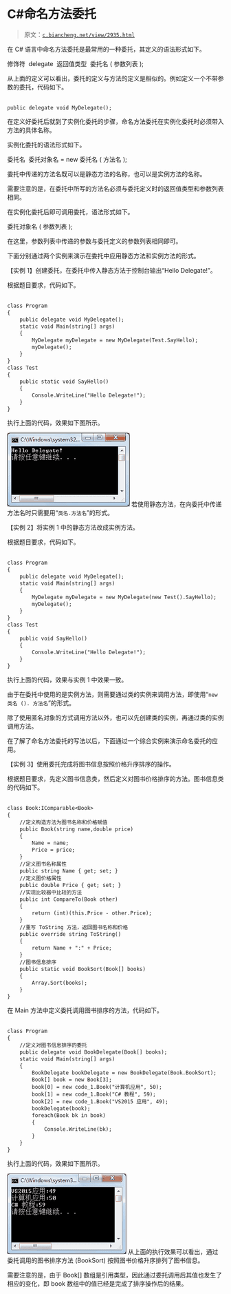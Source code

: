 # C#命名方法委托

> 原文：[`c.biancheng.net/view/2935.html`](http://c.biancheng.net/view/2935.html)

在 C# 语言中命名方法委托是最常用的一种委托，其定义的语法形式如下。

修饰符  delegate  返回值类型  委托名 ( 参数列表 );

从上面的定义可以看出，委托的定义与方法的定义是相似的。例如定义一个不带参数的委托，代码如下。

```

public delegate void MyDelegate();
```

在定义好委托后就到了实例化委托的步骤，命名方法委托在实例化委托时必须带入方法的具体名称。

实例化委托的语法形式如下。

委托名  委托对象名 = new 委托名 ( 方法名 );

委托中传递的方法名既可以是静态方法的名称，也可以是实例方法的名称。

需要注意的是，在委托中所写的方法名必须与委托定义时的返回值类型和参数列表相同。

在实例化委托后即可调用委托，语法形式如下。

委托对象名 ( 参数列表 );

在这里，参数列表中传递的参数与委托定义的参数列表相同即可。

下面分别通过两个实例来演示在委托中应用静态方法和实例方法的形式。

【实例 1】创建委托，在委托中传入静态方法于控制台输出“Hello Delegate!”。

根据题目要求，代码如下。

```

class Program
{
    public delegate void MyDelegate();
    static void Main(string[] args)
    {
        MyDelegate myDelegate = new MyDelegate(Test.SayHello);
        myDelegate();
    }
}
class Test
{
    public static void SayHello()
    {
        Console.WriteLine("Hello Delegate!");
    }
}
```

执行上面的代码，效果如下图所示。

![在委托中使用静态方法](img/be1d38e50c7ab885762b60a0e819b79d.png)
若使用静态方法，在向委托中传递方法名时只需要用“`类名.方法名`”的形式。

【实例 2】将实例 1 中的静态方法改成实例方法。

根据题目要求，代码如下。

```

class Program
{
    public delegate void MyDelegate();
    static void Main(string[] args)
    {
        MyDelegate myDelegate = new MyDelegate(new Test().SayHello);
        myDelegate();
    }
}
class Test
{
    public void SayHello()
    {
        Console.WriteLine("Hello Delegate!");
    }
}
```

执行上面的代码，效果与实例 1 中效果一致。

由于在委托中使用的是实例方法，则需要通过类的实例来调用方法，即使用“`new 类名 (). 方法名`”的形式。

除了使用匿名对象的方式调用方法以外，也可以先创建类的实例，再通过类的实例调用方法。

在了解了命名方法委托的写法以后，下面通过一个综合实例来演示命名委托的应用。

【实例 3】使用委托完成将图书信息按照价格升序排序的操作。

根据题目要求，先定义图书信息类，然后定义对图书价格排序的方法。图书信息类的代码如下。

```

class Book:IComparable<Book>
{
    //定义构造方法为图书名称和价格赋值
    public Book(string name,double price)
    {
        Name = name;
        Price = price;
    }
    //定义图书名称属性
    public string Name { get; set; }
    //定义图价格属性
    public double Price { get; set; }
    //实现比较器中比较的方法
    public int CompareTo(Book other)
    {
        return (int)(this.Price - other.Price);
    }
    //重写 ToString 方法，返回图书名称和价格
    public override string ToString()
    {
        return Name + ":" + Price;
    }
    //图书信息排序
    public static void BookSort(Book[] books)
    {
        Array.Sort(books);
    }
}
```

在 Main 方法中定义委托调用图书排序的方法，代码如下。

```

class Program
{
    //定义对图书信息排序的委托
    public delegate void BookDelegate(Book[] books);
    static void Main(string[] args)
    {
        BookDelegate bookDelegate = new BookDelegate(Book.BookSort);
        Book[] book = new Book[3];
        book[0] = new code_1.Book("计算机应用", 50);
        book[1] = new code_1.Book("C# 教程", 59);
        book[2] = new code_1.Book("VS2015 应用", 49);
        bookDelegate(book);
        foreach(Book bk in book)
        {
            Console.WriteLine(bk);
        }
    }
}
```

执行上面的代码，效果如下图所示。

![命名委托的应用](img/342ecd266bde2d8cb5f9f0c104760bdd.png)
从上面的执行效果可以看出，通过委托调用的图书排序方法 (BookSort) 按照图书价格升序排列了图书信息。

需要注意的是，由于 Book[] 数组是引用类型，因此通过委托调用后其值也发生了相应的变化，即 book 数组中的值已经是完成了排序操作后的结果。